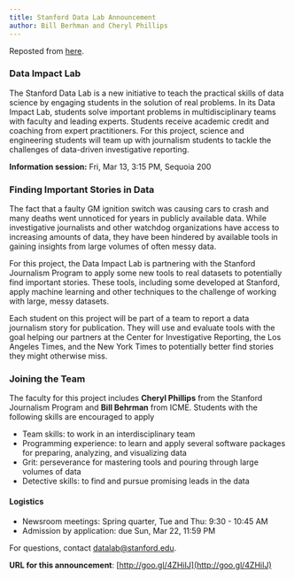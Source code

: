 ```yaml
---
title: Stanford Data Lab Announcement
author: Bill Berhman and Cheryl Phillips
---
```


Reposted from [here](https://docs.google.com/document/d/1e-6ryXGf1PGb6K__FLK6i-siGv_bKjJ8UJZUuf1wbW8/edit).


### Data Impact Lab

The Stanford Data Lab is a new initiative to teach the practical skills of data science by engaging students in the solution of real problems. In its Data Impact Lab, students solve important problems in multidisciplinary teams with faculty and leading experts. Students receive academic credit and coaching from expert practitioners. For this project, science and engineering students will team up with journalism students to tackle the challenges of data-driven investigative reporting.

__Information session:__ Fri, Mar 13, 3:15 PM, Sequoia 200


### Finding Important Stories in Data

The fact that a faulty GM ignition switch was causing cars to crash and many deaths went unnoticed for years in publicly available data. While investigative journalists and other watchdog organizations have access to increasing amounts of data, they have been hindered by available tools in gaining insights from large volumes of often messy data.

For this project, the Data Impact Lab is partnering with the Stanford Journalism Program to apply some new tools to real datasets to potentially find important stories. These tools, including some developed at Stanford, apply machine learning and other techniques to the challenge of working with large, messy datasets.

Each student on this project will be part of a team to report a data journalism story for publication. They will use and evaluate tools with the goal helping our partners at the Center for Investigative Reporting, the Los Angeles Times, and the New York Times to potentially better find stories they might otherwise miss.

### Joining the Team

The faculty for this project includes __Cheryl Phillips__ from the Stanford Journalism Program and __Bill Behrman__ from ICME. Students with the following skills are encouraged to apply

- Team skills: to work in an interdisciplinary team
- Programming experience: to learn and apply several software packages for preparing, analyzing, and visualizing data
- Grit: perseverance for mastering tools and pouring through large volumes of data
- Detective skills: to find and pursue promising leads in the data

#### Logistics

- Newsroom meetings: Spring quarter, Tue and Thu: 9:30 - 10:45 AM
- Admission by application: due Sun, Mar 22, 11:59 PM

For questions, contact datalab@stanford.edu.

__URL for this announcement__: [http://goo.gl/4ZHiIJ](http://goo.gl/4ZHiIJ)
